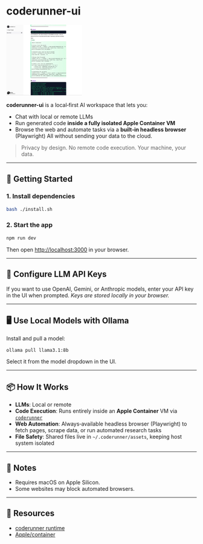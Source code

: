 # coderunner-ui

<img src="videoeditcoderunner.jpeg" alt="Video Edit Code Runner" width="200">

**coderunner-ui** is a local‑first AI workspace that lets you:
- Chat with local or remote LLMs
- Run generated code **inside a fully isolated Apple Container VM**
- Browse the web and automate tasks via a **built‑in headless browser** (Playwright)
All without sending your data to the cloud.

> Privacy by design. No remote code execution. Your machine, your data.

---

## 🚀 Getting Started

### 1. Install dependencies
```bash
bash ./install.sh
```

### 2. Start the app
```bash
npm run dev
```
Then open [http://localhost:3000](http://localhost:3000) in your browser.

---

## 🔑 Configure LLM API Keys
If you want to use OpenAI, Gemini, or Anthropic models, enter your API key in the UI when prompted.
*Keys are stored locally in your browser.*

---

## 🖥 Use Local Models with Ollama
Install and pull a model:
```bash
ollama pull llama3.1:8b
```
Select it from the model dropdown in the UI.

---

## 📦 How It Works
- **LLMs**: Local or remote
- **Code Execution**: Runs entirely inside an **Apple Container** VM via [`coderunner`](https://github.com/instavm/coderunner)
- **Web Automation**: Always‑available headless browser (Playwright) to fetch pages, scrape data, or run automated research tasks
- **File Safety**: Shared files live in `~/.coderunner/assets`, keeping host system isolated

---

## 📝 Notes
- Requires macOS on Apple Silicon.
- Some websites may block automated browsers.

---

## 🔗 Resources
- [coderunner runtime](https://github.com/instavm/coderunner)
- [Apple/container](https://github.com/apple/container)